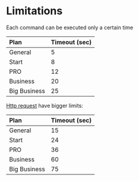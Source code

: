# Limitations

Each command can be executed only a certain time

| Plan | Timeout \(sec\) |
| :--- | :--- |
| General | 5 |
| Start | 8 |
| PRO | 12 |
| Business | 20 |
| Big Business | 25 |

[Http request](https://help.bots.business/scenarios-and-bjs/send-http-request) have bigger limits:

| Plan | Timeout \(sec\) |
| :--- | :--- |
| General | 15 |
| Start | 24 |
| PRO | 36 |
| Business | 60 |
| Big Business | 75 |




